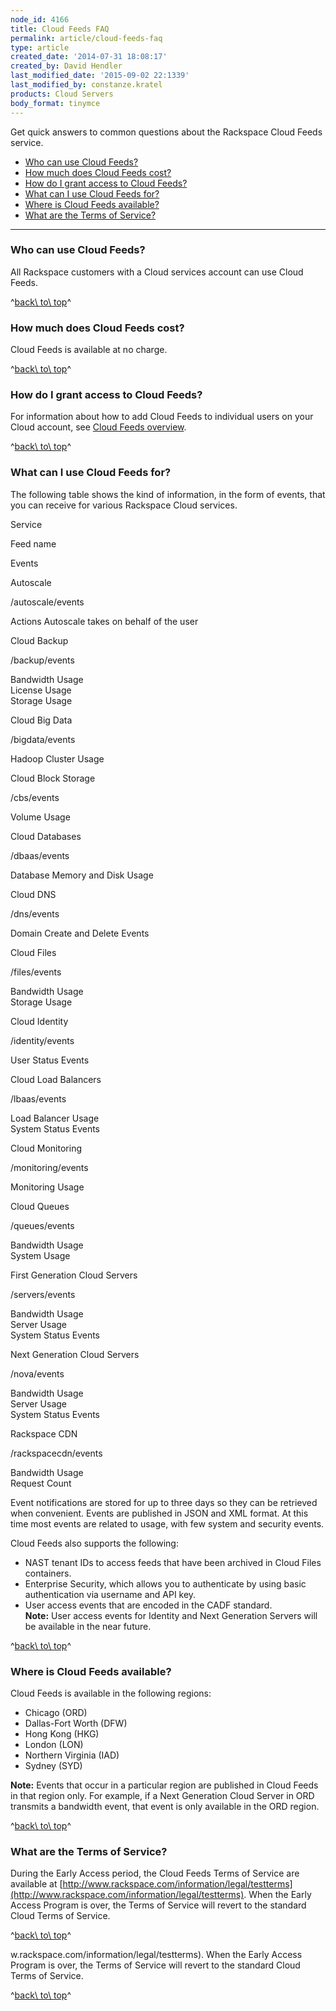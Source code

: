 ```yaml
---
node_id: 4166
title: Cloud Feeds FAQ
permalink: article/cloud-feeds-faq
type: article
created_date: '2014-07-31 18:08:17'
created_by: David Hendler
last_modified_date: '2015-09-02 22:1339'
last_modified_by: constanze.kratel
products: Cloud Servers
body_format: tinymce
---
```


Get quick answers to common questions about the Rackspace Cloud Feeds
service.

-   [Who can use Cloud Feeds?](#who)
-   [How much does Cloud Feeds cost?](#cost)
-   [How do I grant access to Cloud Feeds?](#access)
-   [What can I use Cloud Feeds for?](#usage)
-   [Where is Cloud Feeds available?](#where)
-   [What are the Terms of Service?](#terms)

* * * * *

### Who can use Cloud Feeds?

All Rackspace customers with a Cloud services account can use Cloud
Feeds.

^[back\\ to\\ top](#top)^

### How much does Cloud Feeds cost?

Cloud Feeds is available at no charge.

^[back\\ to\\ top](#top)^

### How do I grant access to Cloud Feeds?

For information about how to add Cloud Feeds to individual users on your
Cloud account, see [Cloud Feeds overview](/knowledge_center/node/4164).

^[back\\ to\\ top](#top)^

### What can I use Cloud Feeds for?

The following table shows the kind of information, in the form of
events, that you can receive for various Rackspace Cloud services.

Service

Feed name

Events

Autoscale

/autoscale/events

Actions Autoscale takes on behalf of the user

Cloud Backup

/backup/events

Bandwidth Usage\
 License Usage\
 Storage Usage

Cloud Big Data

/bigdata/events

Hadoop Cluster Usage

Cloud Block Storage

/cbs/events

Volume Usage

Cloud Databases

/dbaas/events

Database Memory and Disk Usage

Cloud DNS

/dns/events

Domain Create and Delete Events

Cloud Files

/files/events

Bandwidth Usage\
 Storage Usage

Cloud Identity

/identity/events

User Status Events

Cloud Load Balancers

/lbaas/events

Load Balancer Usage\
 System Status Events

Cloud Monitoring

/monitoring/events

Monitoring Usage

Cloud Queues

/queues/events

Bandwidth Usage\
 System Usage

First Generation Cloud Servers

/servers/events

Bandwidth Usage\
 Server Usage\
 System Status Events

Next Generation Cloud Servers

/nova/events

Bandwidth Usage\
 Server Usage\
 System Status Events

Rackspace CDN

/rackspacecdn/events

Bandwidth Usage\
 Request Count

Event notifications are stored for up to three days so they can be
retrieved when convenient. Events are published in JSON and XML format.
At this time most events are related to usage, with few system and
security events.

Cloud Feeds also supports the following:

-   NAST tenant IDs to access feeds that have been archived in Cloud
    Files containers.
-   Enterprise Security, which allows you to authenticate by using basic
    authentication via username and API key.
-   User access events that are encoded in the CADF standard.\
     **Note:** User access events for Identity and Next Generation
    Servers will be available in the near future.

^[back\\ to\\ top](#top)^

### Where is Cloud Feeds available?

Cloud Feeds is available in the following regions:

-   Chicago (ORD)
-   Dallas-Fort Worth (DFW)
-   Hong Kong (HKG)
-   London (LON)
-   Northern Virginia (IAD)
-   Sydney (SYD)

**Note:** Events that occur in a particular region are published in
Cloud Feeds in that region only. For example, if a Next Generation Cloud
Server in ORD transmits a bandwidth event, that event is only available
in the ORD region.

^[back\\ to\\ top](#top)^

### What are the Terms of Service?

During the Early Access period, the Cloud Feeds Terms of Service are
available at
[http://www.rackspace.com/information/legal/testterms](http://www.rackspace.com/information/legal/testterms).
When the Early Access Program is over, the Terms of Service will revert
to the standard Cloud Terms of Service.

^[back\\ to\\ top](#top)^

w.rackspace.com/information/legal/testterms).
When the Early Access Program is over, the Terms of Service will revert
to the standard Cloud Terms of Service.

^[back\\ to\\ top](#top)^

